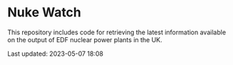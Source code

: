 # Nuke Watch

This repository includes code for retrieving the latest information available on the output of EDF nuclear power plants in the UK.

Last updated: 2023-05-07 18:08